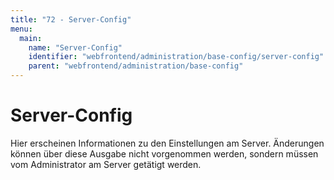 ```yaml
---
title: "72 - Server-Config"
menu:
  main:
    name: "Server-Config"
    identifier: "webfrontend/administration/base-config/server-config"
    parent: "webfrontend/administration/base-config"
---
```

# Server-Config

Hier erscheinen Informationen zu den Einstellungen am Server. Änderungen können über diese Ausgabe nicht vorgenommen werden, sondern müssen vom Administrator am Server getätigt werden.
